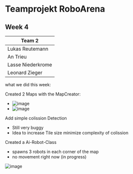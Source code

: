 # Teamprojekt RoboArena
## Week 4

| Team 2 |
| ----------------- |
| Lukas Reutemann   | 
| An Trieu          | 
| Lasse Niederkrome |
| Leonard Zieger    |


what we did this week:


Created 2 Maps with the MapCreator:
- ![image](https://user-images.githubusercontent.com/72664329/171627386-373bccd1-26c9-4f97-a0e6-97b5cec75098.png)
- ![image](https://user-images.githubusercontent.com/72664329/171627493-6eb94e27-cbac-4dd0-8c61-bd12d077b0e2.png)


Add simple colission Detection
- Still very buggy
- Idea to increase Tile size minimize complexity of colission


Created a Ai-Robot-Class
- spawns 3 robots in each corner of the map
- no movement right now (in progress)


![image](https://user-images.githubusercontent.com/72664329/171642921-aa986363-cba5-41e2-b0b3-235c26b4afa2.png)
